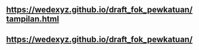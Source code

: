 ## https://wedexyz.github.io/draft_fok_pewkatuan/tampilan.html
## https://wedexyz.github.io/draft_fok_pewkatuan/
